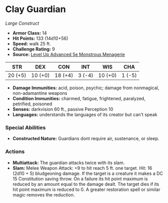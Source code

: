 # Clay Guardian

*Large* *Construct*

- **Armor Class:** 14
- **Hit Points:** 133 (14d10+56)
- **Speed:** walk 25 ft.
- **Challenge Rating:** 9
- **Source:** [Level Up Advanced 5e Monstrous Menagerie](https://www.levelup5e.com)

| STR | DEX | CON | INT | WIS | CHA |
| --- | --- | --- | --- | --- | --- |
| 20 (+5) | 10 (+0) | 18 (+4) | 3 (-4) | 10 (+0) | 1 (-5) |

- **Damage Immunities:** acid, poison, psychic; damage from nonmagical, non-adamantine weapons
- **Condition Immunities:** charmed, fatigue, frightened, paralyzed, petrified, poisoned
- **Senses:** darkvision 60 ft., passive Perception 10
- **Languages:** understands the languages of its creator but can't speak
### Special Abilities
- **Constructed Nature:** Guardians dont require air, sustenance, or sleep.
### Actions
- **Multiattack:** The guardian attacks twice with its slam.
- **Slam:** Melee Weapon Attack: +9 to hit  reach 5 ft.  one target. Hit: 16 (2d10 + 5) bludgeoning damage. If the target is a creature  it makes a DC 15 Constitution saving throw. On a failure  its hit point maximum is reduced by an amount equal to the damage dealt. The target dies if its hit point maximum is reduced to 0. A greater restoration spell or similar magic removes the reduction.
